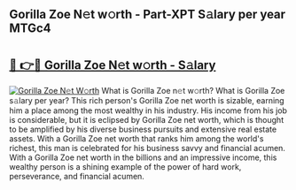## Gorilla Zoe N𝚎t w𝚘rth - Part-XPT S𝚊lary per year MTGc4

# <h2><a href="http://gc1iehg.nevu.top/?p=Gorilla+Zoe">🔗 👉🔴 Gorilla Zoe N𝚎t w𝚘rth - S𝚊lary</a></h2>

[![Gorilla Zoe N𝚎t W𝚘rth](https://i.imgur.com/Oavwk0R.jpeg)](http://gc1iehg.nevu.top/?p=Gorilla+Zoe)
What is Gorilla Zoe n𝚎t w𝚘rth? What is Gorilla Zoe s𝚊lary per year?
This rich person's Gorilla Zoe net worth is sizable, earning him a place among the most wealthy in his industry. His income from his job is considerable, but it is eclipsed by Gorilla Zoe net worth, which is thought to be amplified by his diverse business pursuits and extensive real estate assets. With a Gorilla Zoe net worth that ranks him among the world's richest, this man is celebrated for his business savvy and financial acumen. With a Gorilla Zoe net worth in the billions and an impressive income, this wealthy person is a shining example of the power of hard work, perseverance, and financial acumen.
